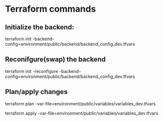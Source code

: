 # Terraform commands

## Initialize the backend:

terraform init -backend-config=environment/public/backend/backend_config_dev.tfvars

## Reconifgure(swap) the backend

terraform init -reconfigure -backend-config=environment/public/backend/backend_config_dev.tfvars

## Plan/apply changes

terraform plan -var-file=environment/public/variables/variables_dev.tfvars

terraform apply -var-file=environment/public/variables/variables_dev.tfvars
